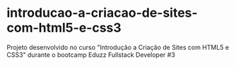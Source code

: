# introducao-a-criacao-de-sites-com-html5-e-css3
Projeto desenvolvido no curso "Introdução a Criação de Sites com HTML5 e CSS3" durante o bootcamp Eduzz Fullstack Developer #3

